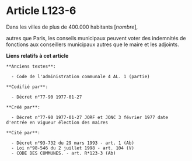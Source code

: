 # Article L123-6

Dans les villes de plus de 400.000 habitants [*nombre*],

autres que Paris, les conseils municipaux peuvent voter des indemnités de fonctions aux conseillers municipaux autres que le
maire et les adjoints.

**Liens relatifs à cet article**

	**Anciens textes**:

	  - Code de l'administration communale 4 AL. 1 (partie)

	**Codifié par**:

	  - Décret n°77-90 1977-01-27

	**Créé par**:

	  - Décret n°77-90 1977-01-27 JORF et JONC 3 février 1977 date d'entrée en vigueur élection des maires

	**Cité par**:

	  - Décret n°93-732 du 29 mars 1993 - art. 1 (Ab)
	  - Loi n°98-546 du 2 juillet 1998 - art. 104 (V)
	  - CODE DES COMMUNES. - art. R*123-3 (Ab)
